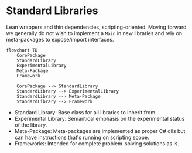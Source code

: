 # Standard Libraries

Lean wrappers and thin dependencies, scripting-oriented. Moving forward we generally do not wish to implement a `Main` in new libraries and rely on meta-packages to expose/import interfaces.

```mermaid
flowchart TD
    CorePackage
    StandardLibrary
    ExperimentalLibrary
    Meta-Package
    Framework

    CorePackage --> StandardLibrary
    StandardLibrary --> ExperimentalLibrary
    StandardLibrary --> Meta-Package
    StandardLibrary --> Framework
```

* Standard Library: Base class for all libraries to inherit from.
* Experimental Library: Semantical emphasis on the experimental status of the library.
* Meta-Package: Meta-packages are implemented as proper C# dlls but can have instructions that's running on scripting scope.
* Frameworks: Intended for complete problem-solving solutions as is.
